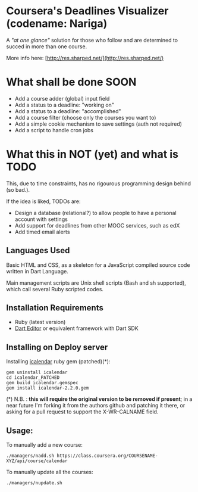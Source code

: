 # Coursera's Deadlines Visualizer (codename: Nariga) #

A *"at one glance"* solution for those who follow and are determined to succed in more than one course.

More info here: [http://res.sharped.net/](http://res.sharped.net/)

# What shall be done SOON

* Add a course adder (global) input field
* Add a status to a deadline: "working on"
* Add a status to a deadline: "accomplished"
* Add a course filter (choose only the courses you want to)
* Add a simple cookie mechanism to save settings (auth not required)
* Add a script to handle cron jobs

# What this in NOT (yet) and what is TODO

This, due to time constraints, has no rigourous programming design behind (so bad.).

If the idea is liked, TODOs are:

* Design a database (relational?) to allow people to have a personal account with settings
* Add support for deadlines from other MOOC services, such as edX
* Add timed email alerts

## Languages Used

Basic HTML and CSS, as a skeleton for a JavaScript compiled source code written in Dart Language.

Main management scripts are Unix shell scripts (Bash and sh supported), which call several Ruby scripted codes.

## Installation Requirements
* Ruby (latest version)
* [Dart Editor](https://www.dartlang.org/) or equivalent framework with Dart SDK

## Installing on Deploy server
Installing [icalendar](https://github.com/icalendar/icalendar) ruby gem (patched)(*):

    gem uninstall icalendar
    cd icalendar_PATCHED
    gem build icalendar.gemspec 
    gem install icalendar-2.2.0.gem 
(\*) N.B. : **this will require the original version to be removed if present**; in a near future I'm forking it from the authors github and patching it there, or asking for a pull request to support the X-WR-CALNAME field.

## Usage:

To manually add a new course:

    ./managers/nadd.sh https://class.coursera.org/COURSENAME-XYZ/api/course/calendar

To manually update all the courses:

    ./managers/nupdate.sh

